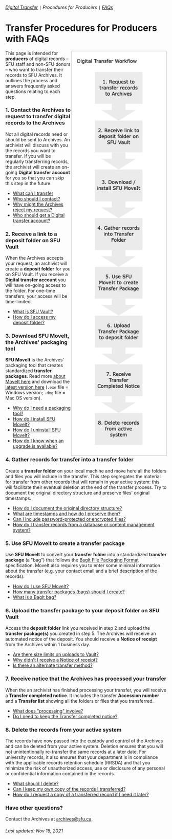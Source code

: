 ###### [Digital Transfer](../README.md) `|` Procedures for Producers `|` [FAQs](faqs.md)

# Transfer Procedures for Producers with FAQs
<img align="right" width="300" src="../images/pov-producers.png">

This page is intended for **producers** of digital records – SFU staff and non-SFU donors – who want to transfer their records to SFU Archives. It outlines the process and answers frequently asked questions relating to each step.

### 1. Contact the Archives to request to transfer digital records to the Archives
Not all digital records need or should be sent to Archives. An archivist will discuss with you the records you want to transfer. If you will be regularly transferring records, the archivist will create an on-going **Digital transfer account** for you so that you can skip this step in the future.
- [What can I transfer](faq1-transfer.md)
- [Who should I contact?](faq1-contact.md)
- [Why might the Archives reject my request?](faq1-request.md)
- [Who should get a Digital transfer account?](faq1-account.md)

### 2. Receive a link to a deposit folder on SFU Vault
When the Archives accepts your request, an archivist will create a **deposit folder** for you on SFU Vault. If you receive a **Digital transfer account** you will have  on-going access to the folder. For one-time transfers, your access will be time-limited.
- [What is SFU Vault?](faq2-sfu-vault.md)
- [How do I access my deposit folder?](faq2-deposit-folder.md)

### 3. Download SFU MoveIt, the Archives' packaging tool
**SFU MoveIt** is the Archives' packaging tool that creates standardized **transfer packages**. Read more [about MoveIt here](https://www.sfu.ca/archives/digital-preservation/sfu-moveit.html) and download the [latest version here](https://github.com/axfelix/moveit-electron) (`.exe` file = Windows version; `.dmg` file = Mac OS version).
- [Why do I need a packaging tool?](faq3-packaging-tool.md)
- [How do I install SFU MoveIt?](faq3-install-sfu-moveit.md)
- [How do I uninstall SFU MoveIt?](faq3-uninstall-sfu-moveit.md)
- [How do I know when an upgrade is available?](faq3-upgrade-sfu-moveit.md)

### 4. Gather records for transfer into a transfer folder
Create a **transfer folder** on your local machine and move here all the folders and files you will include in the transfer. This step segregates the material for transfer from other records that will remain in your active system: this will facilitate their eventual deletion at the end of the transfer process. Try to document the original directory structure and preserve files' original timestamps.
- [How do I document the original directory structure?](faq4-directory-structure.md)
- [What are timestamps and how do I preserve them?](faq4-timestamps.md)
- [Can I include password-protected or encrypted files?](faq4-encryption.md)
- [How do I transfer records from a database or content management system?](faq4-databases.md)

###  5. Use SFU MoveIt to create a transfer package
Use **SFU MoveIt** to convert your **transfer folder** into a standardized **transfer package** (a "bag") that follows the [BagIt File Packaging Format](https://datatracker.ietf.org/doc/html/rfc8493) specification. MoveIt also requires you to enter some minimal information about the transfer (e.g. your contact email and a brief description of the records).
- [How do I use SFU MoveIt?](guide-to-sfu-moveit.md)
- [How many transfer packages (bags) should I create?](faq5-how-many-transfer-packages.md)
- [What is a BagIt bag?](faq5-what-is-bag.md)

### 6. Upload the transfer package to your deposit folder on SFU Vault
Access the **deposit folder** link you received in step 2 and upload the **transfer package(s)** you created in step 5. The Archives will receive an automated notice of the deposit. You should receive a **Notice of receipt** from the Archives within 1 business day.
- [Are there size limits on uploads to Vault?](faq6-size-limits.md)
- [Why didn't I receive a Notice of receipt?](faq6-wnotice-of-receipt.md)
- [Is there an alternate transfer method?](faq6-tranfer-methods.md)

### 7. Receive notice that the Archives has processed your transfer
When the an archivist has finished processing your transfer, you will receive a **Transfer completed notice**. It includes the transfer **Accession number** and a **Transfer list** showing all the folders or files that you transferred.
- [What does "processing" involve?](faq7-processing.md)
- [Do I need to keep the Transfer completed notice?](faq7-keep-notice)

### 8. Delete the records from your active system
The records have now passed into the custody and control of the Archives and can be deleted from your active system. Deletion ensures that you will not unintentionally re-transfer the same records at a later date. For university records, it also ensures that your department is in compliance with the applicable records retention schedule (RRSDA) and that you minimize the risk of unauthorized access, use or disclosure of any personal or confidential information contained in the records.
- [What should I delete?](faq8-delete.md)
- [Can I keep my own copy of the records I transferred?](faq8-keep-copies.md)
- [How do I request a copy of a transferred record if I need it later?](faq8-retreivals.md)

### Have other questions?
Contact the Archives at archives@sfu.ca.

###### Last updated: Nov 18, 2021
